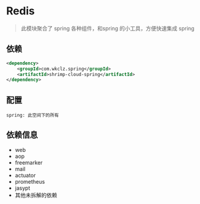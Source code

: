 # Redis

> 此模块聚合了 spring 各种组件，和spring 的小工具，方便快速集成 spring

## 依赖
```xml
<dependency>
    <groupId>com.wkclz.spring</groupId>
    <artifactId>shrimp-cloud-spring</artifactId>
</dependency>
```

## 配置
```
spring: 此空间下的所有
```

## 依赖信息

- web
- aop
- freemarker
- mail
- actuator
- prometheus
- jasypt
- 其他未拆解的依赖
